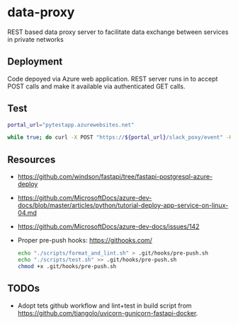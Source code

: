 # data-proxy

REST based data proxy server to facilitate data exchange between services in private networks

## Deployment

Code depoyed via Azure web application. REST server runs in to accept POST calls and make it available via authenticated GET calls.

## Test

```bash
portal_url="pytestapp.azurewebsites.net"

while true; do curl -X POST "https://${portal_url}/slack_poxy/event" -H  "accept: application/json" -H  "Content-Type: application/json" -d "{\"token\":\"z26uFbvR1xHJEdHE1OQiO6t8\",\"team_id\":\"T061EG9RZ\",\"api_app_id\":\"A0FFV41KK\",\"event\":{\"type\":\"reaction_added\",\"user\":\"U061F1EUR\",\"item\":{\"type\":\"message\",\"channel\":\"C061EG9SL\",\"ts\":\"1464196127.000002\"},\"reaction\":\"slightly_smiling_face\",\"item_user\":\"U0M4RL1NY\",\"event_ts\":\"1465244570.336841\"},\"type\":\"event_callback\",\"authed_users\":[\"U061F7AUR\"],\"authorizations\":{\"enterprise_id\":\"E12345\",\"team_id\":\"T12345\",\"user_id\":\"U12345\",\"is_bot\":false},\"event_id\":\"Ev9UQ52YNA\",\"event_context\":\"EC12345\",\"event_time\":1234567890}" > /dev/null 2>&1; done
```

## Resources

- https://github.com/windson/fastapi/tree/fastapi-postgresql-azure-deploy
- https://github.com/MicrosoftDocs/azure-dev-docs/blob/master/articles/python/tutorial-deploy-app-service-on-linux-04.md
- https://github.com/MicrosoftDocs/azure-dev-docs/issues/142
- Proper pre-push hooks: https://githooks.com/

  ```bash
  echo "./scripts/format_and_lint.sh" > .git/hooks/pre-push.sh
  echo "./scripts/test.sh" >> .git/hooks/pre-push.sh
  chmod +x .git/hooks/pre-push.sh
  ```

## TODOs

- Adopt tets github workflow and lint+test in build script from https://github.com/tiangolo/uvicorn-gunicorn-fastapi-docker.